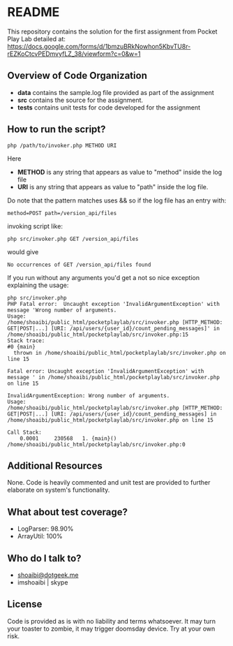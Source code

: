 # README #

This repository contains the solution for the first assignment from Pocket Play Lab detailed at: https://docs.google.com/forms/d/1bmzuBRkNowhon5KbvTU8r-rEZKoCtcvPEDmvyfLZ_38/viewform?c=0&w=1

## Overview of Code Organization ##

* **data** contains the sample.log file provided as part of the assignment
* **src** contains the source for the assignment.
* **tests** contains unit tests for code developed for the assignment

## How to run the script? ##


```
php /path/to/invoker.php METHOD URI

```
Here 

* **METHOD** is any string that appears as value to "method" inside the log file
* **URI** is any string that appears as value to "path" inside the log file.

Do note that the pattern matches uses && so if the log file has an entry with:
```
method=POST path=/version_api/files
```
invoking script like:
```
php src/invoker.php GET /version_api/files
```
would give
```
No occurrences of GET /version_api/files found
```

If you run without any arguments you'd get a not so nice exception explaining the usage:
```
php src/invoker.php
PHP Fatal error:  Uncaught exception 'InvalidArgumentException' with message 'Wrong number of arguments.
Usage:
/home/shoaibi/public_html/pocketplaylab/src/invoker.php [HTTP_METHOD: GET|POST|...] [URI: /api/users/{user_id}/count_pending_messages]' in /home/shoaibi/public_html/pocketplaylab/src/invoker.php:15
Stack trace:
#0 {main}
  thrown in /home/shoaibi/public_html/pocketplaylab/src/invoker.php on line 15

Fatal error: Uncaught exception 'InvalidArgumentException' with message ' in /home/shoaibi/public_html/pocketplaylab/src/invoker.php on line 15

InvalidArgumentException: Wrong number of arguments.
Usage:
/home/shoaibi/public_html/pocketplaylab/src/invoker.php [HTTP_METHOD: GET|POST|...] [URI: /api/users/{user_id}/count_pending_messages] in /home/shoaibi/public_html/pocketplaylab/src/invoker.php on line 15

Call Stack:
    0.0001     230568   1. {main}() /home/shoaibi/public_html/pocketplaylab/src/invoker.php:0

```

## Additional Resources ##
None. Code is heavily commented and unit test are provided to further elaborate on system's functionality.

## What about test coverage? ##

* LogParser: 98.90%
* ArrayUtil: 100%

## Who do I talk to? ##
* shoaibi@dotgeek.me
* imshoaibi | skype

## License ##
Code is provided as is with no liability and terms whatsoever. It may turn your toaster to zombie, it may trigger doomsday device. Try at your own risk.